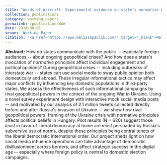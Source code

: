 ```yaml
---
title: "Words of Warcraft: Experimental evidence on state’s normative principle invocation following Russia’s invasion of Ukraine"
collection: publications
category: working_papers
permalink: /publication/WoW
date: 2024-06-01
venue: 'Working Paper'
citation: '<a href="https://www.melissapavlik.com/" target="_blank">Melissa Pavlik</a>. and Ryan Pike. (2024). Words of Warcraft: Experimental evidence on state’s normative principle invocation following Russia’s invasion of Ukraine. Working Paper'
---
```

**Abstract:** How do states communicate with the public -- especially foreign audiences -- about ongoing geopolitical crises? And how does a state's invocation of _normative principles_ affect individual engagement and political opinions? During geopolitical crises -- including outbreaks of interstate war -- states can use social media to sway public opinion both domestically and abroad. These irregular informational tactics may affect major conflicts by influencing key domestic populations in third-party states. We assess the effectiveness of such informational campaigns by rival geopolitical powers in the context of the ongoing War in Ukraine. Using a novel survey experiment design with interactive mock social media posts -- and motivated by our analysis of 2.1 million tweets collected directly before and after Russia's invasion of Ukraine -- we show how rival geopolitical powers' framing of the Ukraine crisis with normative principles affects political beliefs in Hungary. Pilot results (N = 620) suggest those _least_ in favor of liberal democracy at home are _most_ persuaded by Russia's subversive use of norms, despite these principles being central tenets of the liberal democratic international order. Our project sheds light on how social media influence operations can take advantage of democratic disillusionment across borders, and affect strategic success in the digital age -- especially where foreign policy is central to domestic election campaigns.
